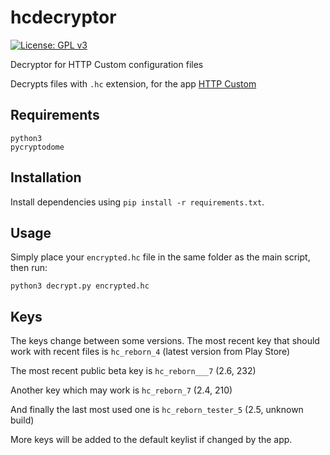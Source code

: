 

# hcdecryptor

[![License: GPL v3](https://img.shields.io/badge/License-GPLv3-blue.svg)](https://www.gnu.org/licenses/gpl-3.0)

Decryptor for HTTP Custom configuration files

Decrypts files with `.hc` extension, for the app [HTTP Custom](https://play.google.com/store/apps/details?id=xyz.easypro.httpcustom)

## Requirements

    python3
    pycryptodome

## Installation

Install dependencies using `pip install -r requirements.txt`.

## Usage

Simply place your `encrypted.hc` file in the same folder as the main script, then run:

    python3 decrypt.py encrypted.hc

## Keys

The keys change between some versions. The most recent key that should work with recent files is `hc_reborn_4` (latest version from Play Store)

The most recent public beta key is `hc_reborn___7` (2.6, 232)

Another key which may work is `hc_reborn_7` (2.4, 210)

And finally the last most used one is `hc_reborn_tester_5` (2.5, unknown build)

More keys will be added to the default keylist if changed by the app.


